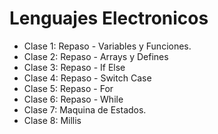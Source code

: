 # Lenguajes Electronicos

- Clase 1: Repaso - Variables y Funciones.
- Clase 2: Repaso - Arrays  y Defines
- Clase 3: Repaso - If Else
- Clase 4: Repaso - Switch Case
- Clase 5: Repaso - For
- Clase 6: Repaso - While
- Clase 7: Maquina de Estados. 
- Clase 8: Millis